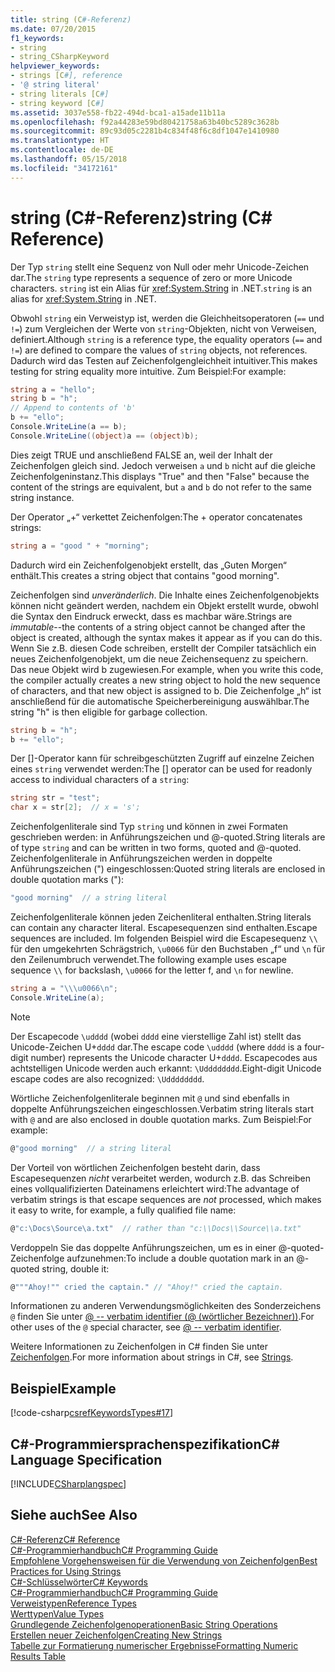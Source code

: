 ```yaml
---
title: string (C#-Referenz)
ms.date: 07/20/2015
f1_keywords:
- string
- string_CSharpKeyword
helpviewer_keywords:
- strings [C#], reference
- '@ string literal'
- string literals [C#]
- string keyword [C#]
ms.assetid: 3037e558-fb22-494d-bca1-a15ade11b11a
ms.openlocfilehash: f92a44283e59bd80421758a63b40bc5289c3628b
ms.sourcegitcommit: 89c93d05c2281b4c834f48f6c8df1047e1410980
ms.translationtype: HT
ms.contentlocale: de-DE
ms.lasthandoff: 05/15/2018
ms.locfileid: "34172161"
---
```

# <a name="string-c-reference"></a><span data-ttu-id="c737e-102">string (C#-Referenz)</span><span class="sxs-lookup"><span data-stu-id="c737e-102">string (C# Reference)</span></span>
<span data-ttu-id="c737e-103">Der Typ `string` stellt eine Sequenz von Null oder mehr Unicode-Zeichen dar.</span><span class="sxs-lookup"><span data-stu-id="c737e-103">The `string` type represents a sequence of zero or more Unicode characters.</span></span> <span data-ttu-id="c737e-104">`string` ist ein Alias für <xref:System.String> in .NET.</span><span class="sxs-lookup"><span data-stu-id="c737e-104">`string` is an alias for <xref:System.String> in .NET.</span></span>  
  
 <span data-ttu-id="c737e-105">Obwohl `string` ein Verweistyp ist, werden die Gleichheitsoperatoren (`==` und `!=`) zum Vergleichen der Werte von `string`-Objekten, nicht von Verweisen, definiert.</span><span class="sxs-lookup"><span data-stu-id="c737e-105">Although `string` is a reference type, the equality operators (`==` and `!=`) are defined to compare the values of `string` objects, not references.</span></span> <span data-ttu-id="c737e-106">Dadurch wird das Testen auf Zeichenfolgengleichheit intuitiver.</span><span class="sxs-lookup"><span data-stu-id="c737e-106">This makes testing for string equality more intuitive.</span></span> <span data-ttu-id="c737e-107">Zum Beispiel:</span><span class="sxs-lookup"><span data-stu-id="c737e-107">For example:</span></span>  
  
```csharp  
string a = "hello";  
string b = "h";  
// Append to contents of 'b'  
b += "ello";  
Console.WriteLine(a == b);  
Console.WriteLine((object)a == (object)b);  
```  
  
 <span data-ttu-id="c737e-108">Dies zeigt TRUE und anschließend FALSE an, weil der Inhalt der Zeichenfolgen gleich sind. Jedoch verweisen `a` und `b` nicht auf die gleiche Zeichenfolgeninstanz.</span><span class="sxs-lookup"><span data-stu-id="c737e-108">This displays "True" and then "False" because the content of the strings are equivalent, but `a` and `b` do not refer to the same string instance.</span></span>  
  
 <span data-ttu-id="c737e-109">Der Operator „+“ verkettet Zeichenfolgen:</span><span class="sxs-lookup"><span data-stu-id="c737e-109">The + operator concatenates strings:</span></span>  
  
```csharp  
string a = "good " + "morning";  
```  
  
 <span data-ttu-id="c737e-110">Dadurch wird ein Zeichenfolgenobjekt erstellt, das „Guten Morgen“ enthält.</span><span class="sxs-lookup"><span data-stu-id="c737e-110">This creates a string object that contains "good morning".</span></span>  
  
 <span data-ttu-id="c737e-111">Zeichenfolgen sind *unveränderlich*. Die Inhalte eines Zeichenfolgenobjekts können nicht geändert werden, nachdem ein Objekt erstellt wurde, obwohl die Syntax den Eindruck erweckt, dass es machbar wäre.</span><span class="sxs-lookup"><span data-stu-id="c737e-111">Strings are *immutable*--the contents of a string object cannot be changed after the object is created, although the syntax makes it appear as if you can do this.</span></span> <span data-ttu-id="c737e-112">Wenn Sie z.B. diesen Code schreiben, erstellt der Compiler tatsächlich ein neues Zeichenfolgenobjekt, um die neue Zeichensequenz zu speichern. Das neue Objekt wird b zugewiesen.</span><span class="sxs-lookup"><span data-stu-id="c737e-112">For example, when you write this code, the compiler actually creates a new string object to hold the new sequence of characters, and that new object is assigned to b.</span></span> <span data-ttu-id="c737e-113">Die Zeichenfolge „h“ ist anschließend für die automatische Speicherbereinigung auswählbar.</span><span class="sxs-lookup"><span data-stu-id="c737e-113">The string "h" is then eligible for garbage collection.</span></span>  
  
```csharp
string b = "h";  
b += "ello";  
```  
  
 <span data-ttu-id="c737e-114">Der []-Operator kann für schreibgeschützten Zugriff auf einzelne Zeichen eines `string` verwendet werden:</span><span class="sxs-lookup"><span data-stu-id="c737e-114">The [] operator can be used for readonly access to individual characters of a `string`:</span></span>  
  
```csharp  
string str = "test";  
char x = str[2];  // x = 's';  
```  
  
 <span data-ttu-id="c737e-115">Zeichenfolgenliterale sind Typ `string` und können in zwei Formaten geschrieben werden: in Anführungszeichen und @-quoted.</span><span class="sxs-lookup"><span data-stu-id="c737e-115">String literals are of type `string` and can be written in two forms, quoted and @-quoted.</span></span> <span data-ttu-id="c737e-116">Zeichenfolgenliterale in Anführungszeichen werden in doppelte Anführungszeichen (") eingeschlossen:</span><span class="sxs-lookup"><span data-stu-id="c737e-116">Quoted string literals are enclosed in double quotation marks ("):</span></span>  
  
```csharp  
"good morning"  // a string literal  
```  
  
 <span data-ttu-id="c737e-117">Zeichenfolgenliterale können jeden Zeichenliteral enthalten.</span><span class="sxs-lookup"><span data-stu-id="c737e-117">String literals can contain any character literal.</span></span> <span data-ttu-id="c737e-118">Escapesequenzen sind enthalten.</span><span class="sxs-lookup"><span data-stu-id="c737e-118">Escape sequences are included.</span></span> <span data-ttu-id="c737e-119">Im folgenden Beispiel wird die Escapesequenz `\\` für den umgekehrten Schrägstrich, `\u0066` für den Buchstaben „f“ und `\n` für den Zeilenumbruch verwendet.</span><span class="sxs-lookup"><span data-stu-id="c737e-119">The following example uses escape sequence `\\` for backslash, `\u0066` for the letter f, and `\n` for newline.</span></span>  
  
```csharp  
string a = "\\\u0066\n";  
Console.WriteLine(a);  
```  
  
> [!NOTE]
>  <span data-ttu-id="c737e-120">Der Escapecode `\udddd` (wobei `dddd` eine vierstellige Zahl ist) stellt das Unicode-Zeichen U+`dddd` dar.</span><span class="sxs-lookup"><span data-stu-id="c737e-120">The escape code `\udddd` (where `dddd` is a four-digit number) represents the Unicode character U+`dddd`.</span></span> <span data-ttu-id="c737e-121">Escapecodes aus achtstelligen Unicode werden auch erkannt: `\Udddddddd`.</span><span class="sxs-lookup"><span data-stu-id="c737e-121">Eight-digit Unicode escape codes are also recognized: `\Udddddddd`.</span></span>  
  
 <span data-ttu-id="c737e-122">Wörtliche Zeichenfolgenliterale beginnen mit `@` und sind ebenfalls in doppelte Anführungszeichen eingeschlossen.</span><span class="sxs-lookup"><span data-stu-id="c737e-122">Verbatim string literals start with `@` and are also enclosed in double quotation marks.</span></span> <span data-ttu-id="c737e-123">Zum Beispiel:</span><span class="sxs-lookup"><span data-stu-id="c737e-123">For example:</span></span>  
  
```csharp  
@"good morning"  // a string literal  
```  
  
 <span data-ttu-id="c737e-124">Der Vorteil von wörtlichen Zeichenfolgen besteht darin, dass Escapesequenzen *nicht* verarbeitet werden, wodurch z.B. das Schreiben eines vollqualifizierten Dateinamens erleichtert wird:</span><span class="sxs-lookup"><span data-stu-id="c737e-124">The advantage of verbatim strings is that escape sequences are *not* processed, which makes it easy to write, for example, a fully qualified file name:</span></span>  
  
```csharp  
@"c:\Docs\Source\a.txt"  // rather than "c:\\Docs\\Source\\a.txt"  
```  
  
 <span data-ttu-id="c737e-125">Verdoppeln Sie das doppelte Anführungszeichen, um es in einer @-quoted-Zeichenfolge aufzunehmen:</span><span class="sxs-lookup"><span data-stu-id="c737e-125">To include a double quotation mark in an @-quoted string, double it:</span></span>  
  
```csharp  
@"""Ahoy!"" cried the captain." // "Ahoy!" cried the captain.  
```  
  
 <span data-ttu-id="c737e-126">Informationen zu anderen Verwendungsmöglichkeiten des Sonderzeichens `@` finden Sie unter [@ -- verbatim identifier (@ (wörtlicher Bezeichner))](../tokens/verbatim.md).</span><span class="sxs-lookup"><span data-stu-id="c737e-126">For other uses of the `@` special character, see [@ -- verbatim identifier](../tokens/verbatim.md).</span></span>  
  
 <span data-ttu-id="c737e-127">Weitere Informationen zu Zeichenfolgen in C# finden Sie unter [Zeichenfolgen](../../../csharp/programming-guide/strings/index.md).</span><span class="sxs-lookup"><span data-stu-id="c737e-127">For more information about strings in C#, see [Strings](../../../csharp/programming-guide/strings/index.md).</span></span>  
  
## <a name="example"></a><span data-ttu-id="c737e-128">Beispiel</span><span class="sxs-lookup"><span data-stu-id="c737e-128">Example</span></span>  
 [!code-csharp[csrefKeywordsTypes#17](../../../csharp/language-reference/keywords/codesnippet/CSharp/string_1.cs)]  
  
## <a name="c-language-specification"></a><span data-ttu-id="c737e-129">C#-Programmiersprachenspezifikation</span><span class="sxs-lookup"><span data-stu-id="c737e-129">C# Language Specification</span></span>  
 [!INCLUDE[CSharplangspec](~/includes/csharplangspec-md.md)]  
  
## <a name="see-also"></a><span data-ttu-id="c737e-130">Siehe auch</span><span class="sxs-lookup"><span data-stu-id="c737e-130">See Also</span></span>  
 [<span data-ttu-id="c737e-131">C#-Referenz</span><span class="sxs-lookup"><span data-stu-id="c737e-131">C# Reference</span></span>](../../../csharp/language-reference/index.md)  
 [<span data-ttu-id="c737e-132">C#-Programmierhandbuch</span><span class="sxs-lookup"><span data-stu-id="c737e-132">C# Programming Guide</span></span>](../../../csharp/programming-guide/index.md)  
 [<span data-ttu-id="c737e-133">Empfohlene Vorgehensweisen für die Verwendung von Zeichenfolgen</span><span class="sxs-lookup"><span data-stu-id="c737e-133">Best Practices for Using Strings</span></span>](../../../standard/base-types/best-practices-strings.md)  
 [<span data-ttu-id="c737e-134">C#-Schlüsselwörter</span><span class="sxs-lookup"><span data-stu-id="c737e-134">C# Keywords</span></span>](../../../csharp/language-reference/keywords/index.md)  
 [<span data-ttu-id="c737e-135">C#-Programmierhandbuch</span><span class="sxs-lookup"><span data-stu-id="c737e-135">C# Programming Guide</span></span>](../../../csharp/programming-guide/index.md)  
 [<span data-ttu-id="c737e-136">Verweistypen</span><span class="sxs-lookup"><span data-stu-id="c737e-136">Reference Types</span></span>](../../../csharp/language-reference/keywords/reference-types.md)  
 [<span data-ttu-id="c737e-137">Werttypen</span><span class="sxs-lookup"><span data-stu-id="c737e-137">Value Types</span></span>](../../../csharp/language-reference/keywords/value-types.md)  
 [<span data-ttu-id="c737e-138">Grundlegende Zeichenfolgenoperationen</span><span class="sxs-lookup"><span data-stu-id="c737e-138">Basic String Operations</span></span>](../../../standard/base-types/basic-string-operations.md)  
 [<span data-ttu-id="c737e-139">Erstellen neuer Zeichenfolgen</span><span class="sxs-lookup"><span data-stu-id="c737e-139">Creating New Strings</span></span>](../../../standard/base-types/creating-new.md)  
 [<span data-ttu-id="c737e-140">Tabelle zur Formatierung numerischer Ergebnisse</span><span class="sxs-lookup"><span data-stu-id="c737e-140">Formatting Numeric Results Table</span></span>](../../../csharp/language-reference/keywords/formatting-numeric-results-table.md)
